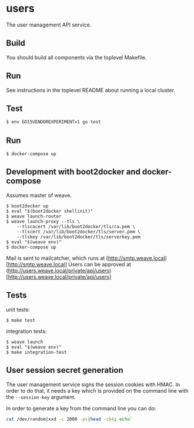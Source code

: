 # users

The user management API service.

## Build

You should build all components via the toplevel Makefile.

## Run

See instructions in the toplevel README about running a local cluster.

## Test

```sh
$ env GO15VENDOREXPERIMENT=1 go test
```

## Run

```
$ docker-compose up
```

## Development with boot2docker and docker-compose

Assumes master of weave.

```
$ boot2docker up
$ eval "$(boot2docker shellinit)"
$ weave launch-router
$ weave launch-proxy --tls \
    --tlscacert /var/lib/boot2docker/tls/ca.pem \
    --tlscert /var/lib/boot2docker/tls/server.pem \
    --tlskey /var/lib/boot2docker/tls/serverkey.pem
$ eval "$(weave env)"
$ docker-compose up
```

Mail is sent to mailcatcher, which runs at (http://smtp.weave.local)[http://smtp.weave.local]
Users can be approved at (http://users.weave.local/private/api/users)[http://users.weave.local/private/api/users]

## Tests

unit tests:

```
$ make test
```

integration tests:

```
$ weave launch
$ eval "$(weave env)"
$ make integration-test
```

## User session secret generation

The user management service signs the session cookies with HMAC. In order to do
that, it needs a key which is provided on the command line with the `--session-key`
argument.

In order to generate a key from the command line you can do:

```bash
cat /dev/random|xxd -c 2000 -ps|head -c64; echo`
```
